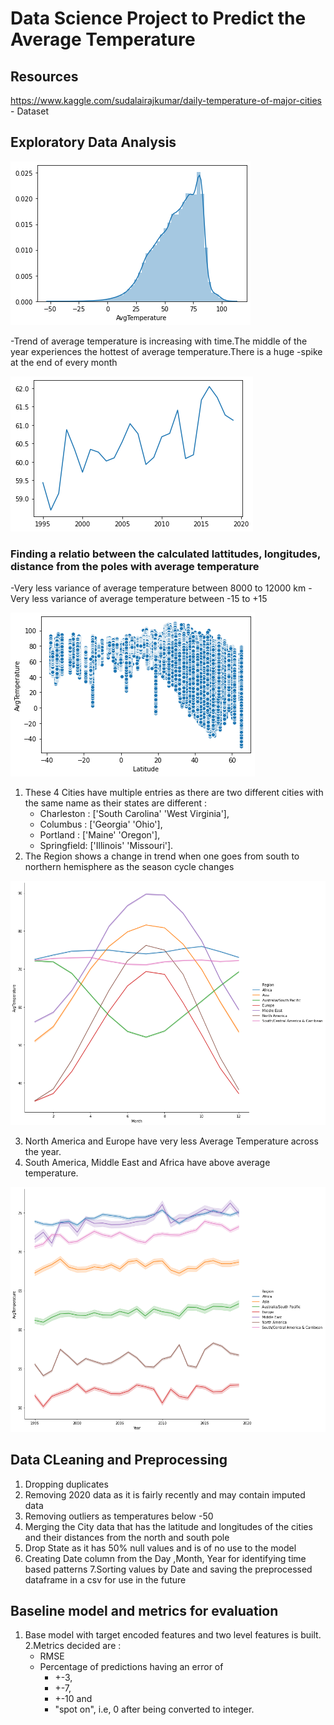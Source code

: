 # Data Science Project to Predict the Average Temperature

## Resources
https://www.kaggle.com/sudalairajkumar/daily-temperature-of-major-cities - Dataset
## Exploratory Data Analysis
![](images/dist_avg_temp.png)

-Trend of average temperature is increasing with time.The middle of the year experiences the hottest of average temperature.There is a huge -spike at the end of every month

![](images/avg_temp_year.png)

### Finding a relatio between the calculated lattitudes, longitudes, distance from the poles with average temperature
-Very less variance of average temperature between 8000 to 12000 km 
-Very less variance of average temperature between -15 to +15

![](images/avg_temp_lat.png)

1. These 4 Cities have multiple entries as there are two different cities with the same name as their states are different :
   - Charleston :  ['South Carolina' 'West Virginia'],
   - Columbus :    ['Georgia' 'Ohio'],
   - Portland :    ['Maine' 'Oregon'],
   - Springfield:  ['Illinois' 'Missouri'].
2. The Region shows a change in trend when one goes from south to northern hemisphere as the season cycle changes

![](images/avg_temp__region_month.png)

3. North America and Europe have very less Average Temperature across the year.
4. South America, Middle East and Africa have above average temperature.

![](images/avg_temp_region.png)

## Data CLeaning and Preprocessing
1. Dropping duplicates
2. Removing 2020  data as it is fairly recently and may contain imputed data
3. Removing outliers as temperatures below -50
4. Merging the City data that has the latitude and longitudes of the cities and their distances from the north and south pole
5. Drop State as it has 50% null values and is of no use to the model
6. Creating Date column from the Day ,Month, Year for identifying time based patterns
7.Sorting values by Date and saving the preprocessed dataframe in a csv for use in the future


## Baseline model and metrics for evaluation 
1. Base model with target encoded features and two level features is built.
2.Metrics decided are :
   - RMSE
   - Percentage of predictions having an error of 
      - +-3, 
      - +-7, 
      - +-10 and
      - "spot on", i.e, 0 after being converted to integer.

